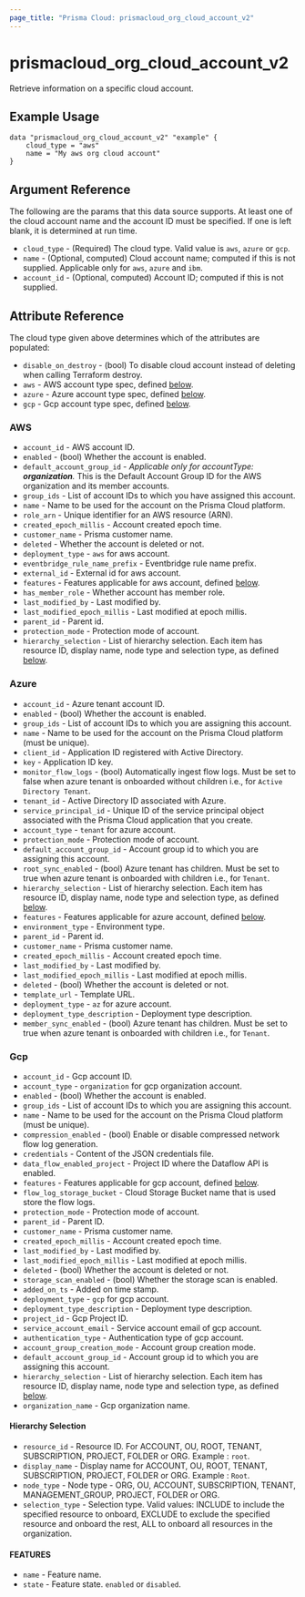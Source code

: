 ```yaml
---
page_title: "Prisma Cloud: prismacloud_org_cloud_account_v2"
---
```


# prismacloud_org_cloud_account_v2

Retrieve information on a specific cloud account.

## Example Usage

```hcl
data "prismacloud_org_cloud_account_v2" "example" {
    cloud_type = "aws"
    name = "My aws org cloud account"
}
```

## Argument Reference

The following are the params that this data source supports.  At least one of the cloud account name and the account ID must be specified.  If one is left blank, it is determined at run time.

* `cloud_type` - (Required) The cloud type.  Valid value is `aws`, `azure` or `gcp`.
* `name` - (Optional, computed) Cloud account name; computed if this is not supplied. Applicable only for `aws`, `azure` and `ibm`.
* `account_id` - (Optional, computed) Account ID; computed if this is not supplied.

## Attribute Reference

The cloud type given above determines which of the attributes are populated:

* `disable_on_destroy` - (bool) To disable cloud account instead of deleting when calling Terraform destroy.
* `aws` - AWS account type spec, defined [below](#aws).
* `azure` - Azure account type spec, defined [below](#azure).
* `gcp` - Gcp account type spec, defined [below](#gcp).

### AWS

* `account_id` - AWS account ID.
* `enabled` - (bool) Whether the account is enabled.
* `default_account_group_id` - *Applicable only for accountType: **organization**.* This is the Default Account Group ID for the AWS organization and its member accounts.
* `group_ids` - List of account IDs to which you have assigned this account.
* `name` - Name to be used for the account on the Prisma Cloud platform.
* `role_arn` - Unique identifier for an AWS resource (ARN).
* `created_epoch_millis` - Account created epoch time.
* `customer_name` - Prisma customer name.
* `deleted` - Whether the account is deleted or not.
* `deployment_type` - `aws` for aws account.
* `eventbridge_rule_name_prefix` -  Eventbridge rule name prefix.
* `external_id` - External id for aws account.
* `features` - Features applicable for aws account, defined [below](#features).
* `has_member_role` - Whether account has member role.
* `last_modified_by` - Last modified by.
* `last_modified_epoch_millis` - Last modified at epoch millis.
* `parent_id` - Parent id.
* `protection_mode` - Protection mode of account.
* `hierarchy_selection` - List of hierarchy selection. Each item has resource ID, display name, node type and selection type, as defined [below](#hierarchy-selection).

### Azure

* `account_id` - Azure tenant account ID.
* `enabled` - (bool) Whether the account is enabled.
* `group_ids` - List of account IDs to which you are assigning this account.
* `name` - Name to be used for the account on the Prisma Cloud platform (must be unique).
* `client_id` - Application ID registered with Active Directory.
* `key` - Application ID key.
* `monitor_flow_logs` - (bool) Automatically ingest flow logs. Must be set to false when azure tenant is onboarded without children i.e., for `Active Directory Tenant`.
* `tenant_id` - Active Directory ID associated with Azure.
* `service_principal_id` - Unique ID of the service principal object associated with the Prisma Cloud application that you create.
* `account_type` - `tenant` for azure account.
* `protection_mode` - Protection mode of account.
* `default_account_group_id` - Account group id to which you are assigning this account.
* `root_sync_enabled` - (bool) Azure tenant has children. Must be set to true when azure tenant is onboarded with children i.e., for `Tenant`.
* `hierarchy_selection` - List of hierarchy selection. Each item has resource ID, display name, node type and selection type, as defined [below](#hierarchy-selection).
* `features` - Features applicable for azure account, defined [below](#features).
* `environment_type` - Environment type.
* `parent_id` - Parent id.
* `customer_name` - Prisma customer name.
* `created_epoch_millis` - Account created epoch time.
* `last_modified_by` - Last modified by.
* `last_modified_epoch_millis` - Last modified at epoch millis.
* `deleted` - (bool) Whether the account is deleted or not.
* `template_url` - Template URL.
* `deployment_type` - `az` for azure account.
* `deployment_type_description` - Deployment type description.
* `member_sync_enabled` - (bool) Azure tenant has children. Must be set to true when azure tenant is onboarded with children i.e., for `Tenant`.

### Gcp

* `account_id` - Gcp account ID.
* `account_type` - `organization` for gcp organization account.
* `enabled` - (bool) Whether the account is enabled.
* `group_ids` - List of account IDs to which you are assigning this account.
* `name` - Name to be used for the account on the Prisma Cloud platform (must be unique).
* `compression_enabled` - (bool) Enable or disable compressed network flow log generation.
* `credentials` - Content of the JSON credentials file.
* `data_flow_enabled_project` - Project ID where the Dataflow API is enabled.
* `features` - Features applicable for gcp account, defined [below](#features).
* `flow_log_storage_bucket` - Cloud Storage Bucket name that is used store the flow logs.
* `protection_mode` - Protection mode of account.
* `parent_id` - Parent ID.
* `customer_name` - Prisma customer name.
* `created_epoch_millis` - Account created epoch time.
* `last_modified_by` - Last modified by.
* `last_modified_epoch_millis` - Last modified at epoch millis.
* `deleted` - (bool) Whether the account is deleted or not.
* `storage_scan_enabled` - (bool) Whether the storage scan is enabled.
* `added_on_ts` - Added on time stamp.
* `deployment_type` - `gcp` for gcp account.
* `deployment_type_description` - Deployment type description.
* `project_id` - Gcp Project ID.
* `service_account_email` - Service account email of gcp account.
* `authentication_type` - Authentication type of gcp account.
* `account_group_creation_mode` - Account group creation mode.
* `default_account_group_id` - Account group id to which you are assigning this account.
* `hierarchy_selection` - List of hierarchy selection. Each item has resource ID, display name, node type and selection type, as defined [below](#hierarchy-selection).
* `organization_name` - Gcp organization name.

#### Hierarchy Selection

* `resource_id` - Resource ID. For ACCOUNT, OU, ROOT, TENANT, SUBSCRIPTION, PROJECT, FOLDER or ORG. Example : `root`.
* `display_name` - Display name for ACCOUNT, OU, ROOT, TENANT, SUBSCRIPTION, PROJECT, FOLDER or ORG. Example : `Root`.
* `node_type` - Node type - ORG, OU, ACCOUNT, SUBSCRIPTION, TENANT, MANAGEMENT_GROUP, PROJECT, FOLDER or ORG.
* `selection_type` - Selection type. Valid values: INCLUDE to include the specified resource to onboard, EXCLUDE to exclude the specified resource and onboard the rest, ALL to onboard all resources in the organization.

#### FEATURES

* `name` - Feature name.
* `state` - Feature state. `enabled` or `disabled`.
